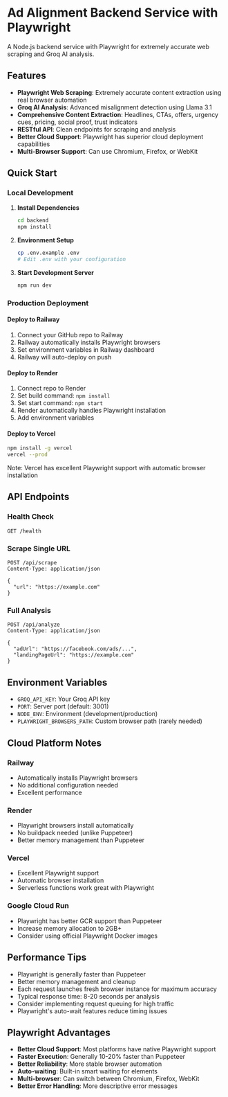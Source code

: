 # Ad Alignment Backend Service with Playwright

A Node.js backend service with Playwright for extremely accurate web scraping and Groq AI analysis.

## Features

- **Playwright Web Scraping**: Extremely accurate content extraction using real browser automation
- **Groq AI Analysis**: Advanced misalignment detection using Llama 3.1
- **Comprehensive Content Extraction**: Headlines, CTAs, offers, urgency cues, pricing, social proof, trust indicators
- **RESTful API**: Clean endpoints for scraping and analysis
- **Better Cloud Support**: Playwright has superior cloud deployment capabilities
- **Multi-Browser Support**: Can use Chromium, Firefox, or WebKit

## Quick Start

### Local Development

1. **Install Dependencies**
   ```bash
   cd backend
   npm install
   ```

2. **Environment Setup**
   ```bash
   cp .env.example .env
   # Edit .env with your configuration
   ```

3. **Start Development Server**
   ```bash
   npm run dev
   ```

### Production Deployment

#### Deploy to Railway
1. Connect your GitHub repo to Railway
2. Railway automatically installs Playwright browsers
3. Set environment variables in Railway dashboard
4. Railway will auto-deploy on push

#### Deploy to Render
1. Connect repo to Render
2. Set build command: `npm install`
3. Set start command: `npm start`
4. Render automatically handles Playwright installation
5. Add environment variables

#### Deploy to Vercel
```bash
npm install -g vercel
vercel --prod
```
Note: Vercel has excellent Playwright support with automatic browser installation

## API Endpoints

### Health Check
```
GET /health
```

### Scrape Single URL
```
POST /api/scrape
Content-Type: application/json

{
  "url": "https://example.com"
}
```

### Full Analysis
```
POST /api/analyze
Content-Type: application/json

{
  "adUrl": "https://facebook.com/ads/...",
  "landingPageUrl": "https://example.com"
}
```

## Environment Variables

- `GROQ_API_KEY`: Your Groq API key
- `PORT`: Server port (default: 3001)
- `NODE_ENV`: Environment (development/production)
- `PLAYWRIGHT_BROWSERS_PATH`: Custom browser path (rarely needed)

## Cloud Platform Notes

### Railway
- Automatically installs Playwright browsers
- No additional configuration needed
- Excellent performance

### Render
- Playwright browsers install automatically
- No buildpack needed (unlike Puppeteer)
- Better memory management than Puppeteer

### Vercel
- Excellent Playwright support
- Automatic browser installation
- Serverless functions work great with Playwright

### Google Cloud Run
- Playwright has better GCR support than Puppeteer
- Increase memory allocation to 2GB+
- Consider using official Playwright Docker images

## Performance Tips

- Playwright is generally faster than Puppeteer
- Better memory management and cleanup
- Each request launches fresh browser instance for maximum accuracy
- Typical response time: 8-20 seconds per analysis
- Consider implementing request queuing for high traffic
- Playwright's auto-wait features reduce timing issues

## Playwright Advantages

- **Better Cloud Support**: Most platforms have native Playwright support
- **Faster Execution**: Generally 10-20% faster than Puppeteer
- **Better Reliability**: More stable browser automation
- **Auto-waiting**: Built-in smart waiting for elements
- **Multi-browser**: Can switch between Chromium, Firefox, WebKit
- **Better Error Handling**: More descriptive error messages